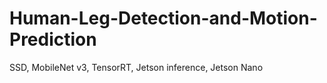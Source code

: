 # Human-Leg-Detection-and-Motion-Prediction
SSD, MobileNet v3, TensorRT, Jetson inference, Jetson Nano
